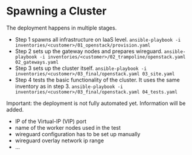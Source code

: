 # Spawning a Cluster

<!-- TODO: needs updating with current LCM -->

The deployment happens in multiple stages.

- Step 1 spawns all infrastructure on IaaS level. `ansible-playbook -i inventories/<customer>/01_openstack/provision.yaml`
- Step 2 sets up the gateway nodes and prepares wireguard. `ansible-playbook -i inventories/<customer>/02_trampoline/openstack.yaml 02_gateways.yaml`
- Step 3 sets up the cluster itself. `ansible-playbook -i inventories/<customer>/03_final/openstack.yaml 03_site.yaml`
- Step 4 tests the basic functionality of the cluster. It uses the same inventory as in step 3. `ansible-playbook -i inventories/<customer>/03_final/openstack.yaml 04_tests.yaml`

Important: the deployment is not fully automated yet. Information will be added.

* IP of the Virtual-IP (VIP) port
* name of the worker nodes used in the test
* wireguard configuration has to be set up manually
* wireguard overlay network ip range
* ...
